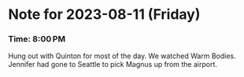 # Note for 2023-08-11 (Friday)
### Time: 8:00 PM

Hung out with Quinton for most of the day. We watched Warm Bodies. Jennifer had gone to Seattle to pick Magnus up from the airport.
